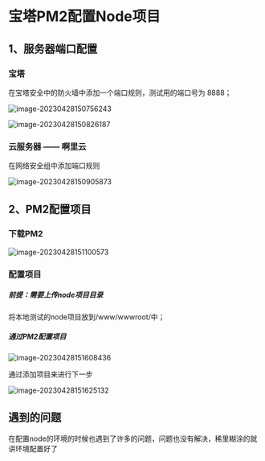 # 宝塔PM2配置Node项目

## 1、服务器端口配置

### 宝塔

在宝塔安全中的防火墙中添加一个端口规则，测试用的端口号为 8888；

![image-20230428150756243](C:\Users\Administrator\AppData\Roaming\Typora\typora-user-images\image-20230428150756243.png)



![image-20230428150826187](C:\Users\Administrator\AppData\Roaming\Typora\typora-user-images\image-20230428150826187.png)



### 云服务器 —— 啊里云

在网络安全组中添加端口规则

![image-20230428150905873](C:\Users\Administrator\AppData\Roaming\Typora\typora-user-images\image-20230428150905873.png)



##  2、PM2配置项目

### 下载PM2

![image-20230428151100573](C:\Users\Administrator\AppData\Roaming\Typora\typora-user-images\image-20230428151100573.png)



### 配置项目

##### 前提：需要上传node项目目录

将本地测试的node项目放到/www/wwwroot/中；



 ##### 通过PM2配置项目

![image-20230428151608436](C:\Users\Administrator\AppData\Roaming\Typora\typora-user-images\image-20230428151608436.png)

通过添加项目来进行下一步

![image-20230428151625132](C:\Users\Administrator\AppData\Roaming\Typora\typora-user-images\image-20230428151625132.png)



## 遇到的问题

在配置node的环境的时候也遇到了许多的问题，问题也没有解决，稀里糊涂的就讲环境配置好了